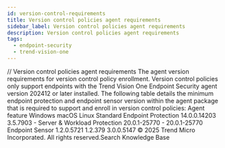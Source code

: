 ```yaml
---
id: version-control-requirements
title: Version control policies agent requirements
sidebar_label: Version control policies agent requirements
description: Version control policies agent requirements
tags:
  - endpoint-security
  - trend-vision-one
---
```


/*<![CDATA[*/ $('#title').html($('meta[name=map-description]').attr('content')); /*]]>*/ Version control policies agent requirements The agent version requirements for version control policy enrollment. Version control policies only support endpoints with the Trend Vision One Endpoint Security agent version 202412 or later installed. The following table details the minimum endpoint protection and endpoint sensor version within the agent package that is required to support and enroll in version control policies: Agent feature Windows macOS Linux Standard Endpoint Protection 14.0.0.14203 3.5.7903 - Server & Workload Protection 20.0.1-25770 - 20.0.1-25770 Endpoint Sensor 1.2.0.5721 1.2.379 3.0.0.5147 © 2025 Trend Micro Incorporated. All rights reserved.Search Knowledge Base